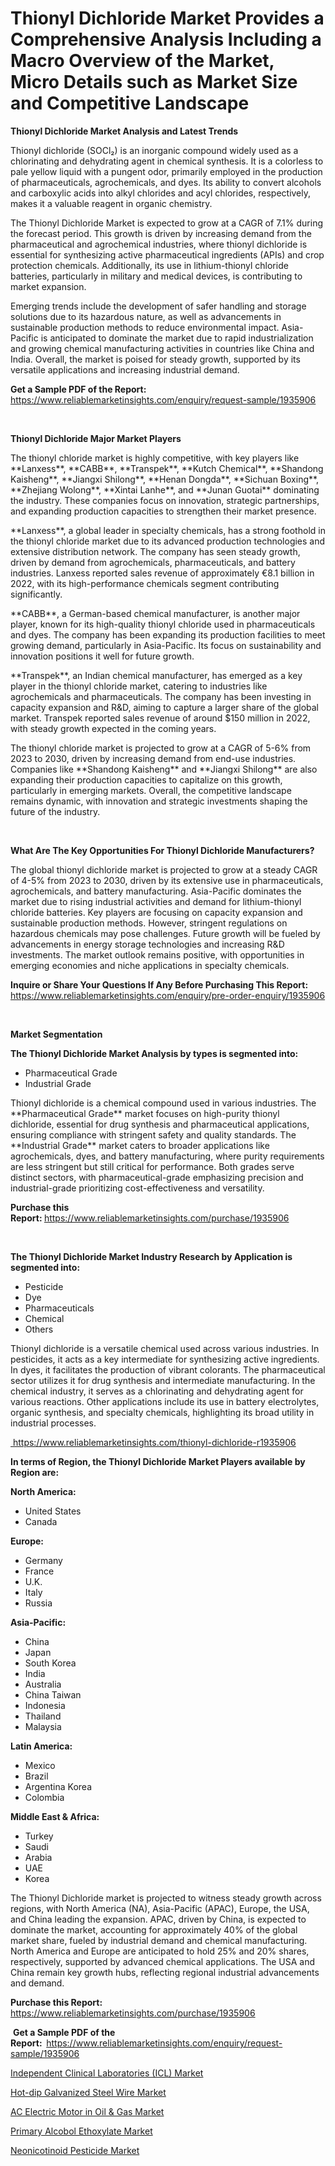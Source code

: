 <p><h1>Thionyl Dichloride Market Provides a Comprehensive Analysis Including a Macro Overview of the Market, Micro Details such as Market Size and Competitive Landscape</h1></p><p><strong>Thionyl Dichloride Market Analysis and Latest Trends</strong></p>
<p><p>Thionyl dichloride (SOCl₂) is an inorganic compound widely used as a chlorinating and dehydrating agent in chemical synthesis. It is a colorless to pale yellow liquid with a pungent odor, primarily employed in the production of pharmaceuticals, agrochemicals, and dyes. Its ability to convert alcohols and carboxylic acids into alkyl chlorides and acyl chlorides, respectively, makes it a valuable reagent in organic chemistry.</p><p>The Thionyl Dichloride Market is expected to grow at a CAGR of 7.1% during the forecast period. This growth is driven by increasing demand from the pharmaceutical and agrochemical industries, where thionyl dichloride is essential for synthesizing active pharmaceutical ingredients (APIs) and crop protection chemicals. Additionally, its use in lithium-thionyl chloride batteries, particularly in military and medical devices, is contributing to market expansion.</p><p>Emerging trends include the development of safer handling and storage solutions due to its hazardous nature, as well as advancements in sustainable production methods to reduce environmental impact. Asia-Pacific is anticipated to dominate the market due to rapid industrialization and growing chemical manufacturing activities in countries like China and India. Overall, the market is poised for steady growth, supported by its versatile applications and increasing industrial demand.</p></p>
<p><strong>Get a Sample PDF of the Report:&nbsp;</strong> <a href="https://www.reliablemarketinsights.com/enquiry/request-sample/1935906?utm_campaign=1166&utm_medium=2&utm_source=Github&utm_content=ia&utm_term=24012025&utm_id=thionyl-dichloride">https://www.reliablemarketinsights.com/enquiry/request-sample/1935906</a></p>
<p>&nbsp;</p>
<p><strong>Thionyl Dichloride Major Market Players</strong></p>
<p><p>The thionyl chloride market is highly competitive, with key players like **Lanxess**, **CABB**, **Transpek**, **Kutch Chemical**, **Shandong Kaisheng**, **Jiangxi Shilong**, **Henan Dongda**, **Sichuan Boxing**, **Zhejiang Wolong**, **Xintai Lanhe**, and **Junan Guotai** dominating the industry. These companies focus on innovation, strategic partnerships, and expanding production capacities to strengthen their market presence.</p><p>**Lanxess**, a global leader in specialty chemicals, has a strong foothold in the thionyl chloride market due to its advanced production technologies and extensive distribution network. The company has seen steady growth, driven by demand from agrochemicals, pharmaceuticals, and battery industries. Lanxess reported sales revenue of approximately €8.1 billion in 2022, with its high-performance chemicals segment contributing significantly.</p><p>**CABB**, a German-based chemical manufacturer, is another major player, known for its high-quality thionyl chloride used in pharmaceuticals and dyes. The company has been expanding its production facilities to meet growing demand, particularly in Asia-Pacific. Its focus on sustainability and innovation positions it well for future growth.</p><p>**Transpek**, an Indian chemical manufacturer, has emerged as a key player in the thionyl chloride market, catering to industries like agrochemicals and pharmaceuticals. The company has been investing in capacity expansion and R&D, aiming to capture a larger share of the global market. Transpek reported sales revenue of around $150 million in 2022, with steady growth expected in the coming years.</p><p>The thionyl chloride market is projected to grow at a CAGR of 5-6% from 2023 to 2030, driven by increasing demand from end-use industries. Companies like **Shandong Kaisheng** and **Jiangxi Shilong** are also expanding their production capacities to capitalize on this growth, particularly in emerging markets. Overall, the competitive landscape remains dynamic, with innovation and strategic investments shaping the future of the industry.</p></p>
<p>&nbsp;</p>
<p><strong>What Are The Key Opportunities For Thionyl Dichloride Manufacturers?</strong></p>
<p><p>The global thionyl dichloride market is projected to grow at a steady CAGR of 4-5% from 2023 to 2030, driven by its extensive use in pharmaceuticals, agrochemicals, and battery manufacturing. Asia-Pacific dominates the market due to rising industrial activities and demand for lithium-thionyl chloride batteries. Key players are focusing on capacity expansion and sustainable production methods. However, stringent regulations on hazardous chemicals may pose challenges. Future growth will be fueled by advancements in energy storage technologies and increasing R&D investments. The market outlook remains positive, with opportunities in emerging economies and niche applications in specialty chemicals.</p></p>
<p><strong>Inquire or Share Your Questions If Any Before Purchasing This Report:</strong> <a href="https://www.reliablemarketinsights.com/enquiry/pre-order-enquiry/1935906?utm_campaign=1166&utm_medium=2&utm_source=Github&utm_content=ia&utm_term=24012025&utm_id=thionyl-dichloride">https://www.reliablemarketinsights.com/enquiry/pre-order-enquiry/1935906</a></p>
<p>&nbsp;</p>
<p><strong>Market Segmentation</strong></p>
<p><strong>The Thionyl Dichloride Market Analysis by types is segmented into:</strong></p>
<p><ul><li>Pharmaceutical Grade</li><li>Industrial Grade</li></ul></p>
<p><p>Thionyl dichloride is a chemical compound used in various industries. The **Pharmaceutical Grade** market focuses on high-purity thionyl dichloride, essential for drug synthesis and pharmaceutical applications, ensuring compliance with stringent safety and quality standards. The **Industrial Grade** market caters to broader applications like agrochemicals, dyes, and battery manufacturing, where purity requirements are less stringent but still critical for performance. Both grades serve distinct sectors, with pharmaceutical-grade emphasizing precision and industrial-grade prioritizing cost-effectiveness and versatility.</p></p>
<p><strong>Purchase this Report:&nbsp;</strong><a href="https://www.reliablemarketinsights.com/purchase/1935906?utm_campaign=1166&utm_medium=2&utm_source=Github&utm_content=ia&utm_term=24012025&utm_id=thionyl-dichloride">https://www.reliablemarketinsights.com/purchase/1935906</a></p>
<p>&nbsp;</p>
<p><strong>The Thionyl Dichloride Market Industry Research by Application is segmented into:</strong></p>
<p><ul><li>Pesticide</li><li>Dye</li><li>Pharmaceuticals</li><li>Chemical</li><li>Others</li></ul></p>
<p><p>Thionyl dichloride is a versatile chemical used across various industries. In pesticides, it acts as a key intermediate for synthesizing active ingredients. In dyes, it facilitates the production of vibrant colorants. The pharmaceutical sector utilizes it for drug synthesis and intermediate manufacturing. In the chemical industry, it serves as a chlorinating and dehydrating agent for various reactions. Other applications include its use in battery electrolytes, organic synthesis, and specialty chemicals, highlighting its broad utility in industrial processes.</p></p>
<p><a href="https://www.reliablemarketinsights.com/thionyl-dichloride-r1935906?utm_campaign=1166&utm_medium=2&utm_source=Github&utm_content=ia&utm_term=24012025&utm_id=thionyl-dichloride">&nbsp;https://www.reliablemarketinsights.com/thionyl-dichloride-r1935906</a></p>
<p><strong>In terms of Region, the Thionyl Dichloride Market Players available by Region are:</strong></p>
<p>
    <p> <strong> North America: </strong>
        <ul>
            <li>United States</li>
            <li>Canada</li>
        </ul>
        </p> 
    <p> <strong> Europe: </strong>
        <ul>
            <li>Germany</li>
            <li>France</li>
            <li>U.K.</li>
            <li>Italy</li>
            <li>Russia</li>
        </ul>
        </p> 
    <p> <strong> Asia-Pacific: </strong>
        <ul>
            <li>China</li>
            <li>Japan</li>
            <li>South Korea</li>
            <li>India</li>
            <li>Australia</li>
            <li>China Taiwan</li>
            <li>Indonesia</li>
            <li>Thailand</li>
            <li>Malaysia</li>
        </ul>
        </p> 
    <p> <strong> Latin America: </strong>
        <ul>
            <li>Mexico</li>
            <li>Brazil</li>
            <li>Argentina Korea</li>
            <li>Colombia</li>
        </ul>
        </p> 
    <p> <strong> Middle East & Africa: </strong>
        <ul>
            <li>Turkey</li>
            <li>Saudi</li>
            <li>Arabia</li>
            <li>UAE</li>
            <li>Korea</li>
        </ul>
    </p>
    </p>
<p><p>The Thionyl Dichloride market is projected to witness steady growth across regions, with North America (NA), Asia-Pacific (APAC), Europe, the USA, and China leading the expansion. APAC, driven by China, is expected to dominate the market, accounting for approximately 40% of the global market share, fueled by industrial demand and chemical manufacturing. North America and Europe are anticipated to hold 25% and 20% shares, respectively, supported by advanced chemical applications. The USA and China remain key growth hubs, reflecting regional industrial advancements and demand.</p></p>
<p><strong>Purchase this Report: </strong><a href="https://www.reliablemarketinsights.com/purchase/1935906?utm_campaign=1166&utm_medium=2&utm_source=Github&utm_content=ia&utm_term=24012025&utm_id=thionyl-dichloride">https://www.reliablemarketinsights.com/purchase/1935906</a></p>
<p>&nbsp;<strong>Get a Sample PDF of the Report:&nbsp;&nbsp;</strong><a href="https://www.reliablemarketinsights.com/enquiry/request-sample/1935906?utm_campaign=1166&utm_medium=2&utm_source=Github&utm_content=ia&utm_term=24012025&utm_id=thionyl-dichloride">https://www.reliablemarketinsights.com/enquiry/request-sample/1935906</a></p>
<p><strong></strong></p>
<p><p><a href="https://www.linkedin.com/pulse/complete-analysis-independent-clinical-laboratories-icl-1kh8e?utm_campaign=1166&utm_medium=2&utm_source=Github&utm_content=ia&utm_term=24012025&utm_id=thionyl-dichloride">Independent Clinical Laboratories (ICL) Market</a></p><p><a href="https://www.linkedin.com/pulse/hot-dip-galvanized-steel-wire-market-analysis-2025-2032-yzvee?utm_campaign=1166&utm_medium=2&utm_source=Github&utm_content=ia&utm_term=24012025&utm_id=thionyl-dichloride">Hot-dip Galvanized Steel Wire Market</a></p><p><a href="https://www.linkedin.com/pulse/future-ac-electric-motor-oil-gas-market-revenue-worth-cagr-lkmle?utm_campaign=1166&utm_medium=2&utm_source=Github&utm_content=ia&utm_term=24012025&utm_id=thionyl-dichloride">AC Electric Motor in Oil & Gas Market</a></p><p><a href="https://github.com/lateshab69/Market-Research-Report-List-1/blob/main/primary-alcobol-ethoxylate-market.md?utm_campaign=1166&utm_medium=2&utm_source=Github&utm_content=ia&utm_term=24012025&utm_id=thionyl-dichloride">Primary Alcobol Ethoxylate Market</a></p><p><a href="https://github.com/hedbomkrahe/Market-Research-Report-List-1/blob/main/neonicotinoid-pesticide-market.md?utm_campaign=1166&utm_medium=2&utm_source=Github&utm_content=ia&utm_term=24012025&utm_id=thionyl-dichloride">Neonicotinoid Pesticide Market</a></p></p>